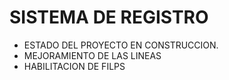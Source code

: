<h1>SISTEMA DE REGISTRO</h1>

- ESTADO DEL PROYECTO EN CONSTRUCCION.
- MEJORAMIENTO DE LAS LINEAS
- HABILITACION DE FILPS

